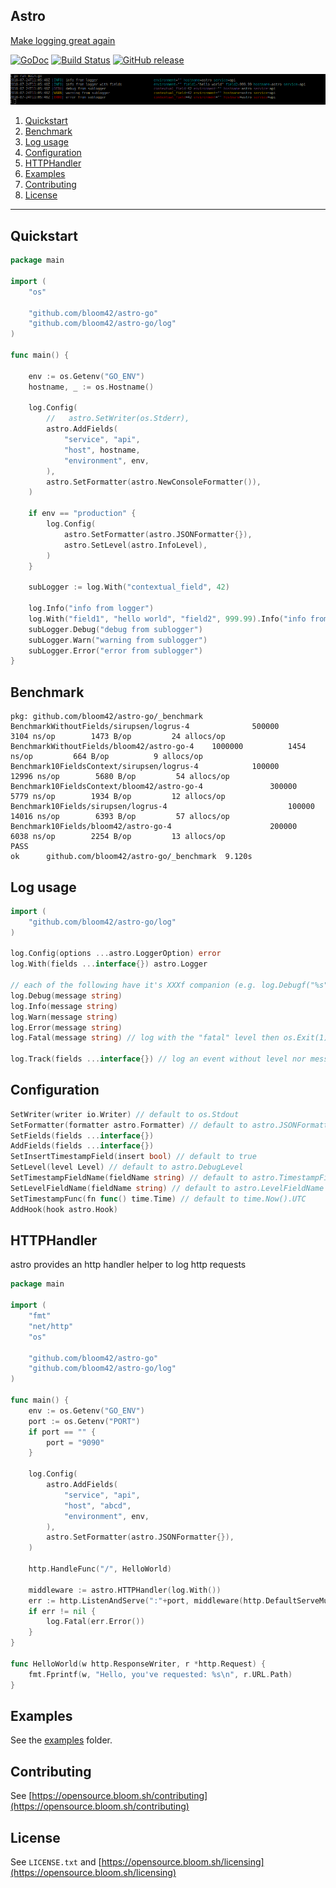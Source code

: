 ## Astro

[Make logging great again](https://kerkour.com/post/logging/)

[![GoDoc](https://godoc.org/github.com/bloom42/astro-go?status.svg)](https://godoc.org/github.com/bloom42/astro-go)
[![Build Status](https://travis-ci.org/bloom42/astro-go.svg?branch=master)](https://travis-ci.org/bloom42/astro-go)
[![GitHub release](https://img.shields.io/github/release/bloom42/astro-go.svg)](https://github.com/bloom42/astro-go/releases)

![Console logging](docs/example_screenshot.png)


1. [Quickstart](#quickstart)
2. [Benchmark](#benchmark)
3. [Log usage](#log-usage)
4. [Configuration](#configuration)
5. [HTTPHandler](#httphandler)
6. [Examples](#examples)
6. [Contributing](#contributing)
8. [License](#license)

-------------------

## Quickstart

```go
package main

import (
	"os"

	"github.com/bloom42/astro-go"
	"github.com/bloom42/astro-go/log"
)

func main() {

	env := os.Getenv("GO_ENV")
	hostname, _ := os.Hostname()

	log.Config(
		//   astro.SetWriter(os.Stderr),
		astro.AddFields(
			"service", "api",
			"host", hostname,
			"environment", env,
		),
		astro.SetFormatter(astro.NewConsoleFormatter()),
	)

	if env == "production" {
		log.Config(
			astro.SetFormatter(astro.JSONFormatter{}),
			astro.SetLevel(astro.InfoLevel),
		)
	}

	subLogger := log.With("contextual_field", 42)

	log.Info("info from logger")
	log.With("field1", "hello world", "field2", 999.99).Info("info from logger with fields")
	subLogger.Debug("debug from sublogger")
	subLogger.Warn("warning from sublogger")
	subLogger.Error("error from sublogger")
}
```

## Benchmark

```
pkg: github.com/bloom42/astro-go/_benchmark
BenchmarkWithoutFields/sirupsen/logrus-4         	  500000	      3104 ns/op	    1473 B/op	      24 allocs/op
BenchmarkWithoutFields/bloom42/astro-go-4  	 1000000	      1454 ns/op	     664 B/op	       9 allocs/op
Benchmark10FieldsContext/sirupsen/logrus-4       	  100000	     12996 ns/op	    5680 B/op	      54 allocs/op
Benchmark10FieldsContext/bloom42/astro-go-4         	  300000	      5779 ns/op	    1934 B/op	      12 allocs/op
Benchmark10Fields/sirupsen/logrus-4                       	  100000	     14016 ns/op	    6393 B/op	      57 allocs/op
Benchmark10Fields/bloom42/astro-go-4                	  200000	      6038 ns/op	    2254 B/op	      13 allocs/op
PASS
ok  	github.com/bloom42/astro-go/_benchmark	9.120s
```

## Log usage

```go
import (
    "github.com/bloom42/astro-go/log"
)

log.Config(options ...astro.LoggerOption) error
log.With(fields ...interface{}) astro.Logger

// each of the following have it's XXXf companion (e.g. log.Debugf("%s" ,err) ...)
log.Debug(message string)
log.Info(message string)
log.Warn(message string)
log.Error(message string)
log.Fatal(message string) // log with the "fatal" level then os.Exit(1)

log.Track(fields ...interface{}) // log an event without level nor message
```

## Configuration

```go
SetWriter(writer io.Writer) // default to os.Stdout
SetFormatter(formatter astro.Formatter) // default to astro.JSONFormatter
SetFields(fields ...interface{})
AddFields(fields ...interface{})
SetInsertTimestampField(insert bool) // default to true
SetLevel(level Level) // default to astro.DebugLevel
SetTimestampFieldName(fieldName string) // default to astro.TimestampFieldName ("timestamp")
SetLevelFieldName(fieldName string) // default to astro.LevelFieldName ("level")
SetTimestampFunc(fn func() time.Time) // default to time.Now().UTC
AddHook(hook astro.Hook)
```

## HTTPHandler

astro provides an http handler helper to log http requests
```go
package main

import (
	"fmt"
	"net/http"
	"os"

	"github.com/bloom42/astro-go"
	"github.com/bloom42/astro-go/log"
)

func main() {
	env := os.Getenv("GO_ENV")
	port := os.Getenv("PORT")
	if port == "" {
		port = "9090"
	}

	log.Config(
		astro.AddFields(
			"service", "api",
			"host", "abcd",
			"environment", env,
		),
		astro.SetFormatter(astro.JSONFormatter{}),
	)

	http.HandleFunc("/", HelloWorld)

	middleware := astro.HTTPHandler(log.With())
	err := http.ListenAndServe(":"+port, middleware(http.DefaultServeMux))
	if err != nil {
		log.Fatal(err.Error())
	}
}

func HelloWorld(w http.ResponseWriter, r *http.Request) {
	fmt.Fprintf(w, "Hello, you've requested: %s\n", r.URL.Path)
}
```


## Examples

See the [examples](https://github.com/bloom42/astro-go/tree/master/examples) folder.


## Contributing

See [https://opensource.bloom.sh/contributing](https://opensource.bloom.sh/contributing)


## License

See `LICENSE.txt` and [https://opensource.bloom.sh/licensing](https://opensource.bloom.sh/licensing)
